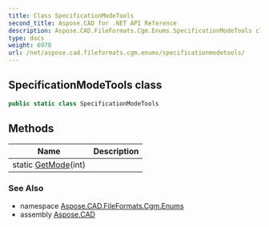 ```yaml
---
title: Class SpecificationModeTools
second_title: Aspose.CAD for .NET API Reference
description: Aspose.CAD.FileFormats.Cgm.Enums.SpecificationModeTools class. 
type: docs
weight: 6970
url: /net/aspose.cad.fileformats.cgm.enums/specificationmodetools/
---
```

## SpecificationModeTools class

```csharp
public static class SpecificationModeTools
```

## Methods

| Name | Description |
| --- | --- |
| static [GetMode](../../aspose.cad.fileformats.cgm.enums/specificationmodetools/getmode/)(int) |  |

### See Also

* namespace [Aspose.CAD.FileFormats.Cgm.Enums](../../aspose.cad.fileformats.cgm.enums/)
* assembly [Aspose.CAD](../../)


